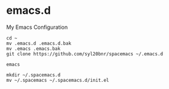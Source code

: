 # emacs.d
My Emacs Configuration

```
cd ~
mv .emacs.d .emacs.d.bak
mv .emacs .emacs.bak
git clone https://github.com/syl20bnr/spacemacs ~/.emacs.d

emacs

mkdir ~/.spacemacs.d
mv ~/.spacemacs ~/.spacemacs.d/init.el
```
